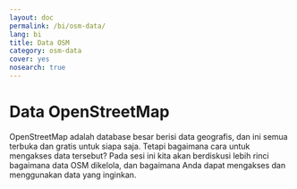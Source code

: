 ```yaml
---
layout: doc
permalink: /bi/osm-data/
lang: bi
title: Data OSM
category: osm-data
cover: yes
nosearch: true
---
```


Data OpenStreetMap
==================
OpenStreetMap adalah database besar berisi data geografis, dan ini semua terbuka dan gratis untuk siapa
saja. Tetapi bagaimana cara untuk mengakses data tersebut? Pada sesi ini kita akan berdiskusi
lebih rinci bagaimana data OSM dikelola, dan bagaimana Anda dapat mengakses dan menggunakan
data yang inginkan. 

<!--
Kita akan membahas:

*	Data OSM: Gambaran Umum
*	Format File Geografis dan file .osm
*	Cara Mendapatkan Data
*	Data OSM dan Database
*	Manipulasi file OSM dengan Osmosis
*	OverPass API
-->